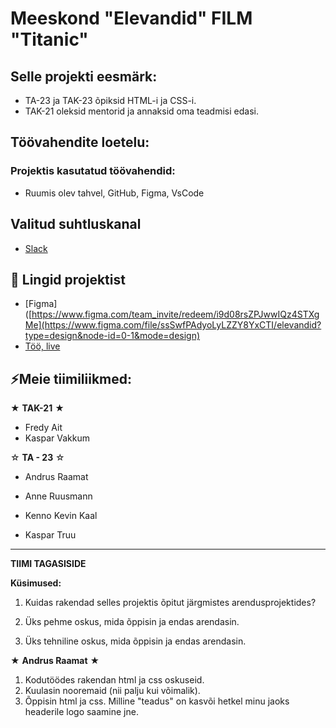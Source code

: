 # Meeskond "Elevandid" FILM "Titanic"

## Selle projekti eesmärk:
- TA-23 ja TAK-23 õpiksid HTML-i ja CSS-i.
- TAK-21 oleksid mentorid ja annaksid oma teadmisi edasi.

## Töövahendite loetelu:
### Projektis kasutatud töövahendid:
- Ruumis olev tahvel, GitHub, Figma, VsCode

## Valitud suhtluskanal
- [Slack](https://slack.com/)

 ## 📓 Lingid projektist
- [Figma]([https://www.figma.com/team_invite/redeem/i9d08rsZPJwwIQz4STXgMe](https://www.figma.com/file/ssSwfPAdyoLyLZZY8YxCTI/elevandid?type=design&node-id=0-1&mode=design)
- [Töö, live]()

## ⚡Meie tiimiliikmed:
★ **TAK-21** ★
- Fredy Ait
- Kaspar Vakkum

☆ **TA - 23** ☆
- Andrus Raamat
- Anne Ruusmann


- Kenno Kevin Kaal
- Kaspar Truu

-----------
**TIIMI TAGASISIDE**

**Küsimused:**
1. Kuidas rakendad selles projektis õpitut järgmistes arendusprojektides?


2. Üks pehme oskus, mida õppisin ja endas arendasin.


3. Üks tehniline oskus, mida õppisin ja endas arendasin.

★ **Andrus Raamat** ★
1. Kodutöödes rakendan html ja css oskuseid.
2. Kuulasin nooremaid (nii palju kui võimalik).
3. Õppisin html ja css. Milline "teadus" on kasvõi hetkel minu jaoks headerile logo saamine jne.
